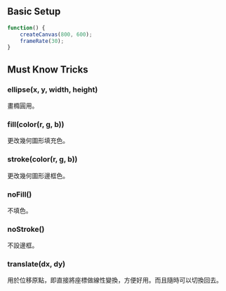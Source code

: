 ## Basic Setup ##
```js
function() {
	createCanvas(800, 600);
	frameRate(30);
}
```

## Must Know Tricks ##
### ellipse(x, y, width, height) ###
畫橢圓用。
### fill(color(r, g, b)) ###
更改幾何圖形填充色。
### stroke(color(r, g, b)) ###
更改幾何圖形邊框色。
### noFill() ###
不填色。
### noStroke() ###
不設邊框。

### translate(dx, dy) ###
用於位移原點，即直接將座標做線性變換，方便好用。而且隨時可以切換回去。
